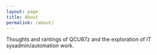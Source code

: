```yaml
---
layout: page
title: About
permalink: /about/
---
```


Thoughts and rantings of QCU87z and the exploration of IT sysadmin/automation work.